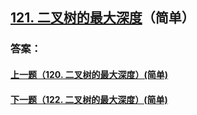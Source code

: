 ## [121. 二叉树的最大深度](https://leetcode-cn.com/problems/merge-two-sorted-lists/)（简单）





### 答案：



#### [上一题（120. 二叉树的最大深度）(简单)](https://github.com/sdwwld/leetCode/blob/master/src/main/java/com/wld/java/leetcode/leetCode0120.md)

#### [下一题（122. 二叉树的最大深度）(简单)](https://github.com/sdwwld/leetCode/blob/master/src/main/java/com/wld/java/leetcode/leetCode0122.md)